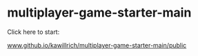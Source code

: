 # multiplayer-game-starter-main

Click here to start:

www.github.io/kawillrich/multiplayer-game-starter-main/public

